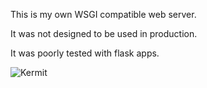 This is my own WSGI compatible web server.

It was not designed to be used in production.

It was poorly tested with flask apps.

![Kermit](https://media.tenor.com/images/23fa9efc5ad0b4569392276e4488621c/tenor.gif)